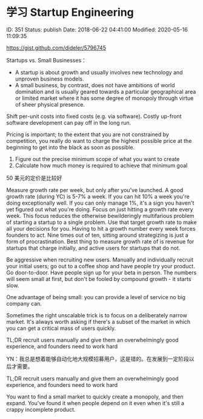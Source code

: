 # 学习 Startup Engineering


ID: 351
Status: publish
Date: 2018-06-22 04:41:00
Modified: 2020-05-16 11:09:35


https://gist.github.com/dideler/5796745

Startups vs. Small Businesses：

* A startup is about growth and usually involves new technology and unproven business models.
* A small business, by contrast, does not have ambitions of world domination and is usually geared towards a particular geographical area or limited market where it has some degree of monopoly through virtue of sheer physical presence.

Shift per-unit costs into fixed costs (e.g. via software).
Costly up-front software development can pay off in the long run.

Pricing is important; to the extent that you are not constrained by competition, you really do want to charge the highest possible price at the beginning to get into the black as soon as possible.

1. Figure out the precise minimum scope of what you want to create
2. Calculate how much money is required to achieve that minimum goal

50 美元的定价是比较好

Measure growth rate per week, but only after you've launched. A good growth rate (during YC) is 5-7% a week. If you can hit 10% a week you're doing exceptionally well. If you can only manage 1%, it's a sign you haven't yet figured out what you're doing.
Focus on just hitting a growth rate every week. This focus reduces the otherwise bewilderingly multifarious problem of starting a startup to a single problem. Use that target growth rate to make all your decisions for you. Having to hit a growth number every week forces founders to act. Nine times out of ten, sitting around strategizing is just a form of procrastination.
Best thing to measure growth rate of is revenue for startups that charge initially, and active users for startups that do not.


Be aggressive when recruiting new users. Manually and individually recruit your initial users; go out to a coffee shop and have people try your product. Go door-to-door. Have people sign up for your beta in person. The numbers will seem small at first, but don't be fooled by compound growth - it starts slow.

One advantage of being small: you can provide a level of service no big company can.

Sometimes the right unscalable trick is to focus on a deliberately narrow market. It's always worth asking if there's a subset of the market in which you can get a critical mass of users quickly.

TL;DR recruit users manually and give them an overwhelmingly good experience, and founders need to work hard

YN：我总是想着能够自动化地大规模招募用户，这是错的。在发展到一定阶段以后才需要。

TL;DR recruit users manually and give them an overwhelmingly good experience, and founders need to work hard

You want to find a small market to quickly create a monopoly, and then expand. You've found it when people depend on it even when it's still a crappy incomplete product.